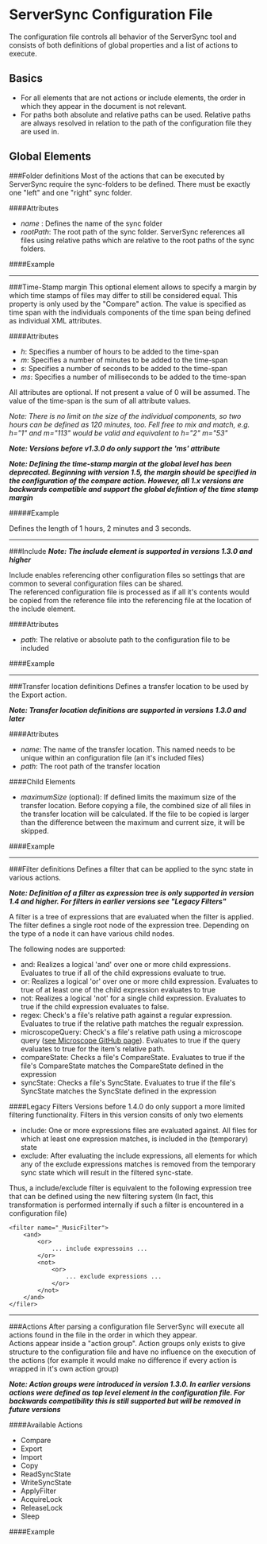 ServerSync Configuration File
=============================
The configuration file controls all behavior of the ServerSync tool and consists
of both definitions of global properties and a list of actions to execute.

Basics
-------
- For all elements that are not actions or include elements, the order in which
  they appear in the document is not relevant.
- For paths both absolute and relative paths can be used. Relative paths are
  always resolved in relation to the path of the configuration file they are
	used in.


Global Elements
-----------------
###Folder definitions
Most of the actions that can be executed by ServerSync require the sync-folders
to be defined. There must be exactly one "left" and one "right" sync folder.

####Attributes
- *name* : Defines the name of the sync folder
- *rootPath*: The root path of the sync folder. ServerSync references all files
   using relative paths which are relative to the root paths of the sync folders.

####Example
	<left name="MusicLeft" rootPath="C:\Music" />
	<right name="MusicRight" rootPath="G:\Music" />

--------------------------------------------------------------------------------

###Time-Stamp margin
This optional element allows to specify a margin by which time stamps of files
may differ to still be considered equal. This property is only used by the
"Compare" action. The value is specified as time span with the individuals
components of the time span being defined as individual XML attributes.

####Attributes
- *h*: Specifies a number of hours to be added to the time-span
- *m*: Specifies a number of minutes to be added to the time-span
- *s*: Specifies a number of seconds to be added to the time-span
- *ms*: Specifies a number of milliseconds to be added to the time-span

All attributes are optional. If not present a value of 0 will be assumed.
The value of the time-span is the sum of all attribute values.

*Note: There is no limit on the size of the individual components, so two hours
 can be defined as 120 minutes, too. Fell free to mix and match, e.g. h="1" and
 m="113" would be valid and equivalent to h="2" m="53"*

***Note: Versions before v1.3.0 do only support the 'ms' attribute***

***Note: Defining the time-stamp margin at the global level has been deprecated.
   Beginning with version 1.5, the margin should be specified in the
   configuration of the compare action. However, all 1.x versions are backwards
   compatible and support the global defintion of the time stamp margin***

#####Example
	<timeStampMargin h="1" m="2" s="3" />

Defines the length of 1 hours, 2 minutes and 3 seconds.


--------------------------------------------------------------------------------

###Include
***Note: The include element is supported in versions 1.3.0 and higher***

Include enables referencing other configuration files so settings that are
common to several configuration files can be shared.  
The referenced configuration file is processed as if all it's contents would be
copied from the reference file into the referencing file at the location of the
include element.

####Attributes
- *path*: The relative or absolute path to the configuration file to be included

####Example
	<include path="..\_common\TransferLocations.xml" />

--------------------------------------------------------------------------------

###Transfer location definitions
Defines a transfer location to be used by the Export action.

***Note: Transfer location definitions are supported in versions 1.3.0 and
   later***

####Attributes
- *name*: The name of the transfer location. This named needs to be unique
   within an configuration file (an it's included files)
- *path*: The root path of the transfer location

####Child Elements
- *maximumSize* (optional): If defined limits the maximum size of the transfer
  location. Before copying a file, the combined size of all files in the
	transfer location will be calculated. If the file to be copied is larger than
	the difference between the maximum and current size, it will be skipped.

####Example
	<transferLocation name="transferLocation1" path="\\server\Transfer">
		<maximumSize gb="40" />
	</transferLocation>

--------------------------------------------------------------------------------
###Filter definitions
Defines a filter that can be applied to the sync state in various actions.

***Note: Definition of a filter as expression tree is only supported in version
   1.4 and higher. For filters in earlier versions see "Legacy Filters"***

A filter is a tree of expressions that are evaluated when the filter is applied.
The filter defines a single root node of the expression tree. Depending on the
type of a node it can have various child nodes.

The following nodes are supported:
- and: Realizes a logical 'and' over one or more child expressions. Evaluates
  to true if all of the child expressions evaluate to true.
- or: Realizes a logical 'or' over one or more child expression. Evaluates to
  true of at least one of the child expression evaluates to true
- not: Realizes a logical 'not' for a single child expression. Evaluates to true
  if the child expression evaluates to false.
- regex: Check's a file's relative path against a regular expression. Evaluates
  to true if the relative path matches the regualr expression.
- microscopeQuery: Check's a file's relative path using a microscope query
  ([see Microscope GitHub page](http://github.com/clotheshorse/microscope)).
	Evaluates to true if the query evaluates to true for the item's relative path.
- compareState: Checks a file's CompareState. Evaluates to true if the file's
  CompareState matches the CompareState defined in the expression
- syncState: Checks a file's SyncState. Evaluates to true if the file's
  SyncState matches the SyncState defined in the expression


####Legacy Filters
Versions before 1.4.0 do only support a more limited filtering functionality.
Filters in this version consits of only two elements

- include: One or more expressions files are evaluated against. All files for
  which at least one expression matches, is included in the (temporary) state
- exclude: After evaluating the include expressions, all elements for which any
  of the exclude expressions matches is removed from the temporary sync state
	which will result in the filtered sync-state.

Thus, a include/exclude filter is equivalent to the following expression tree
that can be defined using the new filtering system (In fact, this transformation
is performed internally if such a filter is encountered in a configuration file)

	<filter name="_MusicFilter">
		<and>
			<or>
				... include expressoins ...
			</or>
			<not>
				<or>
					... exclude expressions ...
				</or>
			</not>
		</and>
	</filer>

--------------------------------------------------------------------------------

###Actions
After parsing a configuration file ServerSync will execute all actions found in
the file in the order in which they appear.  
Actions appear inside a "action group". Action groups only exists to give
structure to the configuration file and have no influence on the execution
of the actions (for example it would make no difference if every action is
wrapped in it's own action group)

***Note: Action groups were introduced in version 1.3.0. In earlier versions
   actions were defined as top level element in the configuration file.
	 For backwards compatibility this is still supported but will be removed in
	 future versions***


####Available Actions
- Compare
- Export
- Import
- Copy
- ReadSyncState
- WriteSyncState
- ApplyFilter
- AcquireLock
- ReleaseLock
- Sleep

####Example
	<actions>
		<acquireLock enable="true" lockFile="locks\file.lock">
			<timeout m="2" />
		</acquireLock>
		<readSyncState enable="true" fileName="..\SyncState.xml" />
		<releaseLock enable="true" lockFile="locks\file.lock" />
	</actions>
